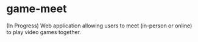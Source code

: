 # game-meet
(In Progress) Web application allowing users to meet (in-person or online) to play video games together.
